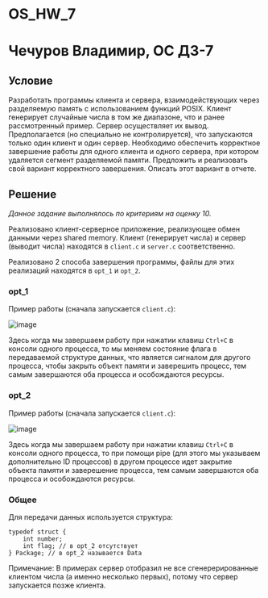 # OS_HW_7
# Чечуров Владимир, ОС ДЗ-7

## Условие

Разработать программы клиента и сервера, взаимодействующих через разделяемую память с использованием функций POSIX. Клиент генерирует случайные числа в том же диапазоне, что и ранее рассмотренный пример. Сервер осуществляет их вывод. Предполагается (но специально не контролируется), что запускаются только один клиент и один сервер. Необходимо обеспечить корректное завершение работы для одного клиента и одного сервера, при котором удаляется сегмент разделяемой памяти. Предложить и реализовать свой вариант корректного завершения. Описать этот вариант в отчете.

## Решение

*Данное задание выполнялось по критериям на оценку 10.*

Реализовано клиент-серверное приложение, реализующее обмен данными через shared memory. Клиент (генерирует числа) и сервер (выводит числа) находятся в `client.c` и `server.c` соответственно.

Реализовано 2 способа завершения программы, файлы для этих реализаций находятся в `opt_1` и `opt_2`.

### opt_1

Пример работы (сначала запускается `client.c`):

![image](https://github.com/vladimirch-afk/OS_HW_7/assets/93833696/fd38e9af-ea23-41fd-ae4e-469478ca5370)


Здесь когда мы завершаем работу при нажатии клавиш `Ctrl+C` в консоли одного процесса, то мы меняем состояние флага в передаваемой структуре данных, что является сигналом для другого процесса, чтобы закрыть объект памяти и заверешить процесс, тем самым завершаются оба процесса и особождаются ресурсы.

### opt_2

Пример работы (сначала запускается `client.c`):

![image](https://github.com/vladimirch-afk/OS_HW_7/assets/93833696/48552f67-d7a2-43b8-a2de-c4289d46943e)


Здесь когда мы завершаем работу при нажатии клавиш `Ctrl+C` в консоли одного процесса, то при помощи pipe (для этого мы указываем дополнительно ID процессов) в другом процессе идет закрытие объекта памяти и заверешение процесса, тем самым завершаются оба процесса и особождаются ресурсы.

### Общее

Для передачи данных используется структура:

```
typedef struct {
    int number;
    int flag; // в opt_2 отсутствует
} Package; // в opt_2 называется Data
```
Примечание: В примерах сервер отобразил не все сгенерерированные клиентом числа (а именно несколько первых), потому что сервер запускается позже клиента.
